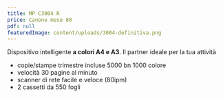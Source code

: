 ```yaml
---
title: MP C3004 R
price: Canone mese 80
pdf: null
featuredImage: content/uploads/3004-definitiva.png
---
```


Dispositivo intelligente **a colori A4 e A3**. Il partner ideale per la tua attività

- copie/stampe trimestre incluse 5000 bn 1000 colore
- velocità 30 pagine al minuto
- scanner di rete facile e veloce (80ipm)
- 2 cassetti da 550 fogli
